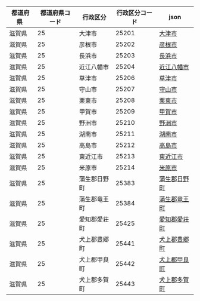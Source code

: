 |  都道府県  | 都道府県コード | 行政区分 | 行政区分コード | json |
|-----------|--------------|--------- |--------------|------|
| 滋賀県 | 25 | 大津市 | 25201 | [大津市](/geojson/25/25201.json) |
| 滋賀県 | 25 | 彦根市 | 25202 | [彦根市](/geojson/25/25202.json) |
| 滋賀県 | 25 | 長浜市 | 25203 | [長浜市](/geojson/25/25203.json) |
| 滋賀県 | 25 | 近江八幡市 | 25204 | [近江八幡市](/geojson/25/25204.json) |
| 滋賀県 | 25 | 草津市 | 25206 | [草津市](/geojson/25/25206.json) |
| 滋賀県 | 25 | 守山市 | 25207 | [守山市](/geojson/25/25207.json) |
| 滋賀県 | 25 | 栗東市 | 25208 | [栗東市](/geojson/25/25208.json) |
| 滋賀県 | 25 | 甲賀市 | 25209 | [甲賀市](/geojson/25/25209.json) |
| 滋賀県 | 25 | 野洲市 | 25210 | [野洲市](/geojson/25/25210.json) |
| 滋賀県 | 25 | 湖南市 | 25211 | [湖南市](/geojson/25/25211.json) |
| 滋賀県 | 25 | 高島市 | 25212 | [高島市](/geojson/25/25212.json) |
| 滋賀県 | 25 | 東近江市 | 25213 | [東近江市](/geojson/25/25213.json) |
| 滋賀県 | 25 | 米原市 | 25214 | [米原市](/geojson/25/25214.json) |
| 滋賀県 | 25 | 蒲生郡日野町 | 25383 | [蒲生郡日野町](/geojson/25/25383.json) |
| 滋賀県 | 25 | 蒲生郡竜王町 | 25384 | [蒲生郡竜王町](/geojson/25/25384.json) |
| 滋賀県 | 25 | 愛知郡愛荘町 | 25425 | [愛知郡愛荘町](/geojson/25/25425.json) |
| 滋賀県 | 25 | 犬上郡豊郷町 | 25441 | [犬上郡豊郷町](/geojson/25/25441.json) |
| 滋賀県 | 25 | 犬上郡甲良町 | 25442 | [犬上郡甲良町](/geojson/25/25442.json) |
| 滋賀県 | 25 | 犬上郡多賀町 | 25443 | [犬上郡多賀町](/geojson/25/25443.json) |

